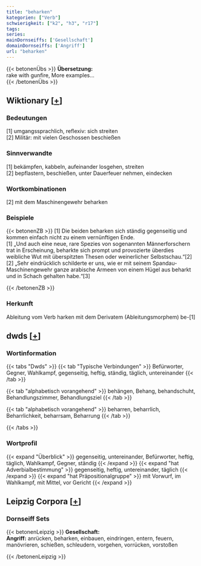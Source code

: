 ```yaml
---
title: "beharken"
kategorien: ["Verb"]
schwierigkeit: ["k2", "h3", "r17"]
tags:
series:
mainDornseiffs: ['Gesellschaft']
domainDornseiffs: ['Angriff']
url: "beharken"
---
```


{{< betonenÜbs >}}
**Übersetzung:**  
rake with gunfire, More examples...  
{{< /betonenÜbs >}}

## Wiktionary [[+](https://de.wiktionary.org/wiki/beharken)]

### Bedeutungen
[1] umgangssprachlich, reflexiv: sich streiten  
[2] Militär: mit vielen Geschossen beschießen  

### Sinnverwandte
[1] bekämpfen, kabbeln, aufeinander losgehen, streiten  
[2] bepflastern, beschießen, unter Dauerfeuer nehmen, eindecken  

### Wortkombinationen
[2] mit dem Maschinengewehr beharken  

### Beispiele
{{< betonenZB >}}
[1] Die beiden beharken sich ständig gegenseitig und kommen einfach nicht zu einem vernünftigen Ende.  
[1] „Und auch eine neue, rare Spezies von sogenannten Männerforschern trat in Erscheinung, beharkte sich prompt und provozierte überdies weibliche Wut mit überspitzten Thesen oder weinerlicher Selbstschau.“[2]  
[2] „Sehr eindrücklich schilderte er uns, wie er mit seinem Spandau-Maschinengewehr ganze arabische Armeen von einem Hügel aus beharkt und in Schach gehalten habe.“[3]  

{{< /betonenZB >}}
### Herkunft
Ableitung vom Verb harken mit dem Derivatem (Ableitungsmorphem) be-[1]  



## dwds [[+](https://www.dwds.de/wb/beharken)]

### Wortinformation
{{< tabs "Dwds" >}}
{{< tab "Typische Verbindungen" >}}
Befürworter, Gegner, Wahlkampf, gegenseitig, heftig, ständig, täglich, untereinander
{{< /tab >}}

{{< tab "alphabetisch vorangehend" >}}
behängen, Behang, behandschuht, Behandlungszimmer, Behandlungsziel
{{< /tab >}}

{{< tab "alphabetisch vorangehend" >}}
beharren, beharrlich, Beharrlichkeit, beharrsam, Beharrung
{{< /tab >}}

{{< /tabs >}}

### Wortprofil
{{< expand "Überblick" >}} gegenseitig, untereinander, Befürworter, heftig, täglich, Wahlkampf, Gegner, ständig {{< /expand >}}
{{< expand "hat Adverbialbestimmung" >}} gegenseitig, heftig, untereinander, täglich {{< /expand >}}
{{< expand "hat Präpositionalgruppe" >}} mit Vorwurf, im Wahlkampf, mit Mittel, vor Gericht {{< /expand >}}

## Leipzig Corpora [[+](https://corpora.uni-leipzig.de/en/res?word=beharken&corpusId=deu_newscrawl-public_2018)]

### Dornseiff Sets
{{< betonenLeipzig >}}
**Gesellschaft:**  
**Angriff:** anrücken, beharken, einbauen, eindringen, entern, feuern, manövrieren, schießen, schleudern, vorgehen, vorrücken, vorstoßen  

{{< /betonenLeipzig >}}
